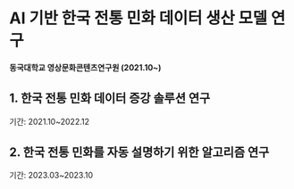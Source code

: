 # AI 기반 한국 전통 민화 데이터 생산 모델 연구
#### 동국대학교 영상문화콘텐츠연구원 (2021.10~)
## 1. 한국 전통 민화 데이터 증강 솔루션 연구
기간: 2021.10~2022.12

## 2. 한국 전통 민화를 자동 설명하기 위한 알고리즘 연구
기간: 2023.03~2023.10
